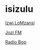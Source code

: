 # isizulu

[Izwi LoMzansi](https://streaming.fabrik.fm/izwi/echocast/audio/index.m3u8)

[Jozi FM](https://edge.iono.fm/xice/51_medium.aac)

[Radio Bop](http://live.urbanza.co.za/radio/8020/radiobop?1613960513)

